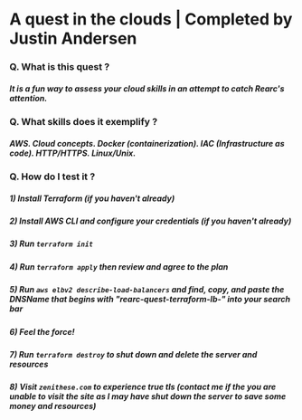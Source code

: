 # A quest in the clouds | Completed by Justin Andersen

### Q. What is this quest ?
#####  It is a fun way to assess your cloud skills in an attempt to catch Rearc's attention.

### Q. What skills does it exemplify ?
#####  AWS. Cloud concepts. Docker (containerization). IAC (Infrastructure as code). HTTP/HTTPS. Linux/Unix.

### Q. How do I test it ?
#####   1) Install Terraform (if you haven't already)
#####   2) Install AWS CLI and configure your credentials (if you haven't already)
#####   3) Run ``terraform init``
#####   4) Run ``terraform apply`` then review and agree to the plan
#####   5) Run ``aws elbv2 describe-load-balancers`` and find, copy, and paste the DNSName that begins with "rearc-quest-terraform-lb-" into your search bar
#####   6) Feel the force!
#####   7) Run ``terraform destroy`` to shut down and delete the server and resources
#####   8) Visit ``zenithese.com`` to experience true tls (contact me if the you are unable to visit the site as I may have shut down the server to save some money and resources)